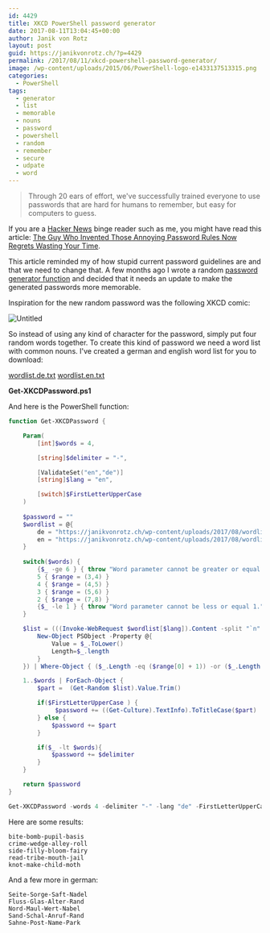 ```yaml
---
id: 4429
title: XKCD PowerShell password generator
date: 2017-08-11T13:04:45+00:00
author: Janik von Rotz
layout: post
guid: https://janikvonrotz.ch/?p=4429
permalink: /2017/08/11/xkcd-powershell-password-generator/
image: /wp-content/uploads/2015/06/PowerShell-logo-e1433137513315.png
categories:
  - PowerShell
tags:
  - generator
  - list
  - memorable
  - nouns
  - password
  - powershell
  - random
  - remember
  - secure
  - udpate
  - word
---
```

> Through 20 ears of effort, we've successfully trained everyone to use passwords that are hard for humans to remember, but easy for computers to guess.

If you are a [Hacker News](https://news.ycombinator.com/) binge reader such as me, you might have read this article: [The Guy Who Invented Those Annoying Password Rules Now Regrets Wasting Your Time](http://gizmodo.com/the-guy-who-invented-those-annoying-password-rules-now-1797643987). 

This article reminded my of how stupid current password guidelines are and that we need to change that. A few months ago I wrote a random [password generator function](https://janikvonrotz.ch/2015/09/07/password-generator-with-powershell/) and decided that it needs an update to make the generated passwords more memorable.
<!--more-->
Inspiration for the new random password was the following XKCD comic:

![Untitled](https://janikvonrotz.ch/wp-content/uploads/2017/08/password_strength.png)

So instead of using any kind of character for the password, simply put four random words together.
To create this kind of password we need a word list with common nouns. I've created a german and english word list for you to download:

[wordlist.de.txt](https://janikvonrotz.ch/wp-content/uploads/2017/08/wordlist.de_.txt)
[wordlist.en.txt](https://janikvonrotz.ch/wp-content/uploads/2017/08/wordlist.en_.txt)

**Get-XKCDPassword.ps1**

And here is the PowerShell function:

```powershell
function Get-XKCDPassword {

    Param(
        [int]$words = 4,

        [string]$delimiter = "-",

        [ValidateSet("en","de")] 
        [string]$lang = "en",

        [switch]$FirstLetterUpperCase  
    )
    
    $password = ""
    $wordlist = @{
        de = "https://janikvonrotz.ch/wp-content/uploads/2017/08/wordlist.de_.txt"
        en = "https://janikvonrotz.ch/wp-content/uploads/2017/08/wordlist.en_.txt"
    }
    
    switch($words) {
        {$_ -ge 6 } { throw "Word parameter cannot be greater or equal 6." }
        5 { $range = (3,4) }
        4 { $range = (4,5) }
        3 { $range = (5,6) }
        2 { $range = (7,8) }
        {$_ -le 1 } { throw "Word parameter cannot be less or equal 1." }
    }

    $list = (((Invoke-WebRequest $wordlist[$lang]).Content -split "`n" | ForEach-Object{ 
        New-Object PSObject -Property @{
            Value = $_.ToLower()
            Length=$_.length
        }
    }) | Where-Object { ($_.Length -eq ($range[0] + 1)) -or ($_.Length -eq ($range[1] + 1)) })

    1..$words | ForEach-Object {
        $part =  (Get-Random $list).Value.Trim()

        if($FirstLetterUpperCase ) {
             $password += ((Get-Culture).TextInfo).ToTitleCase($part)
        } else {
            $password += $part
        }

        if($_ -lt $words){ 
            $password += $delimiter 
        }
    }

    return $password
}

Get-XKCDPassword -words 4 -delimiter "-" -lang "de" -FirstLetterUpperCase 
```

Here are some results:
```
bite-bomb-pupil-basis
crime-wedge-alley-roll
side-filly-bloom-fairy
read-tribe-mouth-jail
knot-make-child-moth
```

And a few more in german:
```
Seite-Sorge-Saft-Nadel
Fluss-Glas-Alter-Rand
Nord-Maul-Wert-Nabel
Sand-Schal-Anruf-Rand
Sahne-Post-Name-Park
```